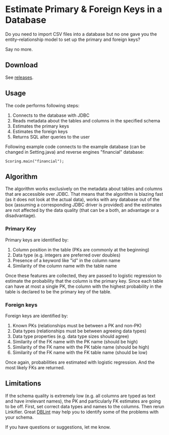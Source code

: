 # Estimate Primary & Foreign Keys in a Database

Do you need to import CSV files into a database but no one gave you the entity–relationship model to set up the primary and foreign keys?

Say no more.

## Download

See [releases](https://github.com/janmotl/linkifier/releases).

## Usage

The code performs following steps:

 1. Connects to the database with JDBC 
 2. Reads metadata about the tables and columns in the specified schema 
 3. Estimates the primary keys
 4. Estimates the foreign keys
 5. Returns SQL alter queries to the user

Following example code connects to the example database (can be changed in Setting.java) and reverse engines "financial" database:

```
Scoring.main("financial");
```

## Algorithm
The algorithm works exclusively on the metadata about tables and columns that are accessible over JDBC. That means that the algorithm is blazing fast (as it does not look at the actual data), works with any database out of the box (assuming a corresponding JDBC driver is provided) and the estimates are not affected by the data quality (that can be a both, an advantage or a disadvantage).


### Primary Key
Primary keys are identified by:

 1. Column position in the table (PKs are commonly at the beginning)
 2. Data type (e.g. integers are preferred over doubles)
 3. Presence of a keyword like "id" in the column name
 4. Similarity of the column name with the table name

Once these features are collected, they are passed to logistic regression to estimate the probability that the column is the primary key. Since each table can have at most a single PK, the column with the highest probability in the table is declared to be the primary key of the table.

### Foreign keys
Foreign keys are identified by:

 1. Known PKs (relationships must be between a PK and non-PK)
 2. Data types (relationships must be between agreeing data types)
 3. Data type properties (e.g. data type sizes should agree) 
 4. Similarity of the FK name with the PK name (should be high)
 5. Similarity of the FK name with the PK table name (should be high)
 6. Similarity of the FK name with the FK table name (should be low)

Once again, probabilities are estimated with logistic regression. And the most likely FKs are returned.

## Limitations
If the schema quality is extremely low (e.g. all columns are typed as text and have irrelevant names), the PK and particularly FK estimates are going to be off. First, set correct data types and names to the columns. Then rerun Linkifier. Great [DBLint](https://dblint.codeplex.com/) may help you to identify some of the problems with your schema. 

If you have questions or suggestions, let me know.

